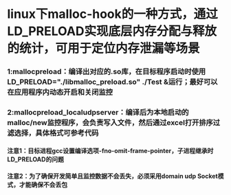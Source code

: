 # linux下malloc-hook的一种方式，通过LD_PRELOAD实现底层内存分配与释放的统计，可用于定位内存泄漏等场景
### 1:mallocpreload：编译出对应的.so库，在目标程序启动时使用LD_PRELOAD="./libmalloc_preload.so" ./Test &运行；最好可以在应用程序内动态开启和关闭监控
### 2:mallocpreload_localudpserver：编译后为本地启动的malloc/new监控程序，会负责写入文件，然后通过excel打开排序过滤选择，具体格式可参考代码
#### 注意1：目标进程gcc设置编译选项-fno-omit-frame-pointer，子进程继承时LD_PRELOAD的问题
#### 注意2：为了确保开发简单且监控数据不会丢失，必须采用domain udp Socket模式，才能确保不会丢包
